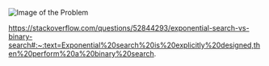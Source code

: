 ![Image of the Problem](https://drive.google.com/file/d/1zz1di-_bJKPp1mZOXGd7ik1Q3RnlahBs/view?usp=sharing)


https://stackoverflow.com/questions/52844293/exponential-search-vs-binary-search#:~:text=Exponential%20search%20is%20explicitly%20designed,then%20perform%20a%20binary%20search.